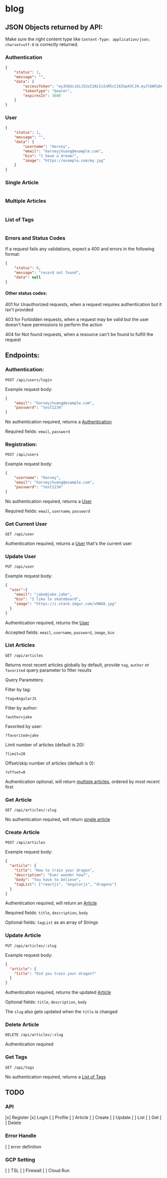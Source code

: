 # blog

## JSON Objects returned by API:

Make sure the right content type like `Content-Type: application/json; charset=utf-8` is correctly returned.

### Authentication
``` JSON
{
    "status": 1,
    "message": "",
    "data": {
        "accessToken": "eyJhbGciOiJIUzI1NiIsInR5cCI6IkpXVCJ9.eyJlbWFpbCI6ImhhcnZleWpodWFuZ0BnbWFpbC5jb20iLCJleHAiOjE1ODYwNzQ2NzAsImlhdCI6MTU4NjA3MTA3MCwiaWQiOiIxIn0.4kLiw0BBjc9Fl4rendjK0Av2Zi30zHVo7q1B9XThbhQ",
        "tokenType": "bearer",
        "expiresIn": 3600
    }
}
```


### User

```JSON
{
    "status": 1,
    "message": "",
    "data": {
        "username": "Harvey",
        "email": "harveyjhuang@example.com",
        "bio": "I have a dream!",
        "image": "https://example.com/my.jpg"
    }
}
```

### Single Article

```JSON

```

### Multiple Articles

```JSON

```


### List of Tags

```JSON

```

### Errors and Status Codes

If a request fails any validations, expect a 400 and errors in the following format:

```JSON
{
    "status": 0,
    "message": "record not found",
    "data": null
}
```

#### Other status codes:

401 for Unauthorized requests, when a request requires authentication but it isn't provided

403 for Forbidden requests, when a request may be valid but the user doesn't have permissions to perform the action

404 for Not found requests, when a resource can't be found to fulfill the request


## Endpoints:

### Authentication:

`POST /api/users/login`

Example request body:
```JSON
{
    "email": "harveyjhuang@example.com",
    "password": "test1234"
}
```

No authentication required, returns a [Authentication](#authentication)

Required fields: `email`, `password`


### Registration:

`POST /api/users`

Example request body:
```JSON
{
    "username": "Harvey",
    "email": "harveyjhuang@example.com",
    "password": "test1234"
}
```

No authentication required, returns a [User](#user)

Required fields: `email`, `username`, `password`



### Get Current User

`GET /api/user`

Authentication required, returns a [User](#user) that's the current user



### Update User

`PUT /api/user`

Example request body:
```JSON
{
  "user":{
    "email": "jake@jake.jake",
    "bio": "I like to skateboard",
    "image": "https://i.stack.imgur.com/xHWG8.jpg"
  }
}
```

Authentication required, returns the [User](#users-for-authentication)


Accepted fields: `email`, `username`, `password`, `image`, `bio`


### List Articles

`GET /api/articles`

Returns most recent articles globally by default, provide `tag`, `author` or `favorited` query parameter to filter results

Query Parameters:

Filter by tag:

`?tag=AngularJS`

Filter by author:

`?author=jake`

Favorited by user:

`?favorited=jake`

Limit number of articles (default is 20):

`?limit=20`

Offset/skip number of articles (default is 0):

`?offset=0`

Authentication optional, will return [multiple articles](#multiple-articles), ordered by most recent first


### Get Article

`GET /api/articles/:slug`

No authentication required, will return [single article](#single-article)

### Create Article

`POST /api/articles`

Example request body:

```JSON
{
  "article": {
    "title": "How to train your dragon",
    "description": "Ever wonder how?",
    "body": "You have to believe",
    "tagList": ["reactjs", "angularjs", "dragons"]
  }
}
```

Authentication required, will return an [Article](#single-article)

Required fields: `title`, `description`, `body`

Optional fields: `tagList` as an array of Strings


### Update Article

`PUT /api/articles/:slug`

Example request body:

```JSON
{
  "article": {
    "title": "Did you train your dragon?"
  }
}
```

Authentication required, returns the updated [Article](#single-article)

Optional fields: `title`, `description`, `body`

The `slug` also gets updated when the `title` is changed


### Delete Article

`DELETE /api/articles/:slug`

Authentication required


### Get Tags

`GET /api/tags`

No authentication required, returns a [List of Tags](#list-of-tags)

## TODO

### API
[x] Register
[x] Login
[ ] Profile
[ ] Article
    [ ] Create
    [ ] Update
    [ ] List
    [ ] Get
    [ ] Delete

### Error Handle
[ ] error definition 

### GCP Setting
[ ] TSL
[ ] Firewall
[ ] Cloud Run

